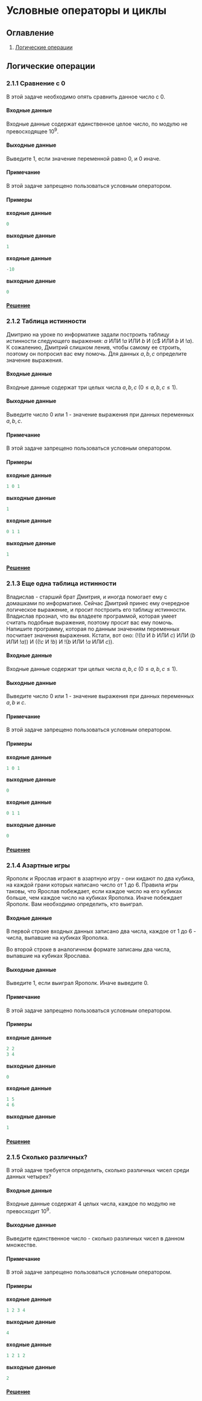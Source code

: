 # Условные операторы и циклы

## Оглавление

1. [Логические операции](#Логические-операции)

## Логические операции

### 2.1.1 Сравнение с 0
 
В этой задаче необходимо опять сравнить данное число с $0$.

#### Входные данные

Входные данные содержат единственное целое число, по модулю не превосходящее $10^9$.

#### Выходные данные

Выведите $1$, если значение переменной равно $0$, и $0$ иначе.

#### Примечание

В этой задаче запрещено пользоваться условным оператором.

#### Примеры

**входные данные**
```c++
0
```
**выходные данные**
```c++
1
```

**входные данные**
```c++
-10
```
**выходные данные**
```c++
0
```

#### [Решение](2.1.1.cpp)


### 2.1.2 Таблица истинности
 
Дмитрию на уроке по информатике задали построить таблицу истинности следующего выражения: $a$ ИЛИ $!a$ ИЛИ $b$ И $($c$ ИЛИ $b$ И $!a)$. К сожалению, Дмитрий слишком ленив, чтобы самому ее строить, поэтому он попросил вас ему помочь. Для данных $a, b, c$ определите значение выражения.

#### Входные данные

Входные данные содержат три целых числа $a, b, c$ $(0 \leq a, b, c \leq 1)$.

#### Выходные данные

Выведите число $0$ или $1$ - значение выражения при данных переменных $a, b, c$.

#### Примечание

В этой задаче запрещено пользоваться условным оператором.

#### Примеры

**входные данные**
```c++
1 0 1
```
**выходные данные**
```c++
1
```

**входные данные**
```c++
0 1 1
```
**выходные данные**
```c++
1
```

#### [Решение](2.1.2.cpp)


### 2.1.3 Еще одна таблица истинности
 
Владислав - старший брат Дмитрия, и иногда помогает ему с домашками по информатике. Сейчас Дмитрий принес ему очередное логическое выражение, и просит построить его таблицу истинности. Владислав прознал, что вы владеете программой, которая умеет считать подобные выражения, поэтому просит вас ему помочь. Напишите программу, которая по данным значениям переменных посчитает значения выражения. Кстати, вот оно: $(!(!a$ И $b$ ИЛИ $c)$ ИЛИ $(b$ ИЛИ $!a))$ И $((!c$ И $!b)$ И $!(b$ ИЛИ $!a$ ИЛИ $c))$.

#### Входные данные

Входные данные содержат три целых числа $a, b, c$ $(0 \leq a, b, c \leq 1)$.

#### Выходные данные

Выведите число $0$ или $1$ - значение выражения при данных переменных $a, b$ и $c$.

#### Примечание

В этой задаче запрещено пользоваться условным оператором.

#### Примеры

**входные данные**
```c++
1 0 1
```
**выходные данные**
```c++
0
```

**входные данные**
```c++
0 1 1
```
**выходные данные**
```c++
0
```

#### [Решение](2.1.3.cpp)


### 2.1.4 Азартные игры
 
Ярополк и Ярослав играют в азартную игру - они кидают по два кубика, на каждой грани которых написано число от $1$ до $6$. Правила игры таковы, что Ярослав побеждает, если каждое число на его кубиках больше, чем каждое число на кубиках Ярополка. Иначе побеждает Ярополк. Вам необходимо определить, кто выиграл.

#### Входные данные

В первой строке входных данных записано два числа, каждое от $1$ до $6$ - числа, выпавшие на кубиках Ярополка.

Во второй строке в аналогичном формате записаны два числа, выпавшие на кубиках Ярослава.

#### Выходные данные

Выведите $1$, если выиграл Ярополк. Иначе выведите $0$.

#### Примечание

В этой задаче запрещено пользоваться условным оператором.

#### Примеры

**входные данные**
```c++
2 2
3 4
```
**выходные данные**
```c++
0
```

**входные данные**
```c++
1 5
4 6
```
**выходные данные**
```c++
1
```

#### [Решение](2.1.4.cpp)


### 2.1.5 Сколько различных?
 
В этой задаче требуется определить, сколько различных чисел среди данных четырех?

#### Входные данные

Входные данные содержат $4$ целых числа, каждое по модулю не превосходит $10^9$.

#### Выходные данные

Выведите единственное число - сколько различных чисел в данном множестве.

#### Примечание

В этой задаче запрещено пользоваться условным оператором.

#### Примеры

**входные данные**
```c++
1 2 3 4
```
**выходные данные**
```c++
4
```

**входные данные**
```c++
1 2 1 2
```
**выходные данные**
```c++
2
```

#### [Решение](2.1.5.cpp)